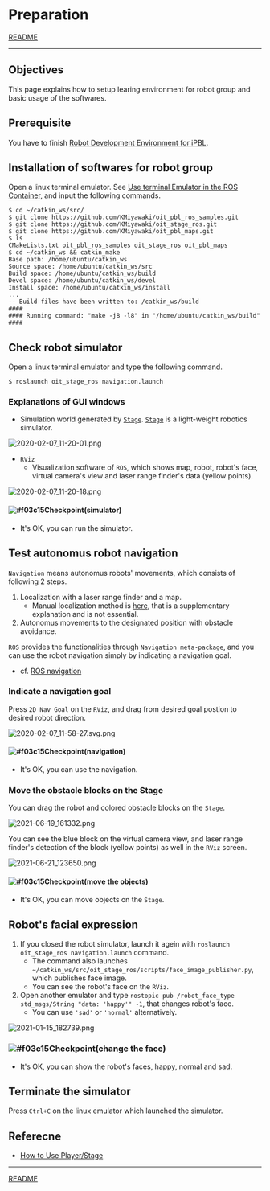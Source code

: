 # Preparation

[README](../README.md)

---

## Objectives

This page explains how to setup learing environment for robot group and basic usage of the softwares.

## Prerequisite

You have to finish [Robot Development Environment for iPBL](https://github.com/oit-ipbl/portal/blob/main/setup/dockerros.md).

## Installation of softwares for robot group

Open a linux terminal emulator. See [Use terminal Emulator in the ROS Container](https://github.com/oit-ipbl/portal/blob/main/setup/dockerros.md#use-terminal-emulator-in-the-ros-container), and input the following commands.

```shell
$ cd ~/catkin_ws/src/
$ git clone https://github.com/KMiyawaki/oit_pbl_ros_samples.git
$ git clone https://github.com/KMiyawaki/oit_stage_ros.git
$ git clone https://github.com/KMiyawaki/oit_pbl_maps.git
$ ls
CMakeLists.txt oit_pbl_ros_samples oit_stage_ros oit_pbl_maps
$ cd ~/catkin_ws && catkin_make
Base path: /home/ubuntu/catkin_ws
Source space: /home/ubuntu/catkin_ws/src
Build space: /home/ubuntu/catkin_ws/build
Devel space: /home/ubuntu/catkin_ws/devel
Install space: /home/ubuntu/catkin_ws/install
...
-- Build files have been written to: /catkin_ws/build
####
#### Running command: "make -j8 -l8" in "/home/ubuntu/catkin_ws/build"
####
```

## Check robot simulator

Open a linux terminal emulator and type the following command.

```shell
$ roslaunch oit_stage_ros navigation.launch
```

### Explanations of GUI windows

- Simulation world generated by [`Stage`](https://github.com/rtv/Stage). [`Stage`](https://github.com/rtv/Stage) is a light-weight robotics simulator.

![2020-02-07_11-20-01.png](./2020-02-07_11-20-01.png)

- `RViz`
  - Visualization software of `ROS`, which shows map, robot, robot's face, virtual camera's view and laser range finder's data (yellow points).

![2020-02-07_11-20-18.png](./2020-02-07_11-20-18.png)

#### ![#f03c15](https://via.placeholder.com/15/f03c15/000000?text=+)Checkpoint(simulator)

- It's OK, you can run the simulator.

## Test autonomus robot navigation

`Navigation` means autonomus robots' movements, which consists of following 2 steps.

1. Localization with a laser range finder and a map. 
    - Manual localization method is [here](./localization.md), that is a supplementary explanation and is not essential.
2. Autonomus movements to the designated position with obstacle avoidance.

`ROS` provides the functionalities through `Navigation meta-package`, and you can use the robot navigation simply by indicating a navigation goal.

- cf. [ROS navigation](http://wiki.ros.org/navigation)

### Indicate a navigation goal

Press `2D Nav Goal` on the `RViz`, and drag from desired goal postion to desired robot direction.

![2020-02-07_11-58-27.svg.png](./2020-02-07_11-58-27.svg.png)

#### ![#f03c15](https://via.placeholder.com/15/f03c15/000000?text=+)Checkpoint(navigation)

- It's OK, you can use the navigation.

### Move the obstacle blocks on the Stage

You can drag the robot and colored obstacle blocks on the `Stage`.

![2021-06-19_161332.png](./2021-06-19_161332.png)

You can see the blue block on the virtual camera view, and laser range finder's detection of the block (yellow points) as well in the `RViz` screen.

![2021-06-21_123650.png](./2021-06-21_123650.png)

#### ![#f03c15](https://via.placeholder.com/15/f03c15/000000?text=+)Checkpoint(move the objects)

- It's OK, you can move objects on the `Stage`.

## Robot's facial expression

1. If you closed the robot simulator, launch it agein with `roslaunch oit_stage_ros navigation.launch` command.
    - The command also launches `~/catkin_ws/src/oit_stage_ros/scripts/face_image_publisher.py`, which publishes face image.
    - You can see the robot's face on the `RViz`.
2. Open another emulator and type `rostopic pub /robot_face_type std_msgs/String "data: 'happy'" -1`, that changes robot's face.
    - You can use `'sad'` or `'normal'` alternatively.

![2021-01-15_182739.png](./2021-04-29_090555.png)

### ![#f03c15](https://via.placeholder.com/15/f03c15/000000?text=+)Checkpoint(change the face)

- It's OK, you can show the robot's faces, happy, normal and sad.

## Terminate the simulator

Press `Ctrl+C` on the linux emulator which launched the simulator.

## Referecne

- [How to Use Player/Stage](http://player-stage-manual.readthedocs.io/en/stable/)

---

[README](../README.md)

